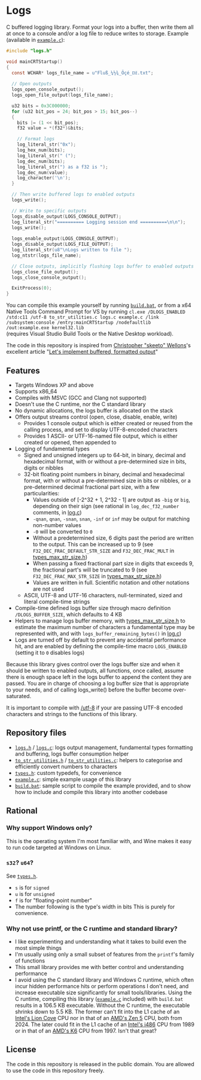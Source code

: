 # Logs
C buffered logging library. Format your logs into a buffer, then write them all at once to a console and/or a log file to reduce writes to storage.
Example (available in [`example.c`](example.c)):
```C
#include "logs.h"

void mainCRTStartup()
{
  const WCHAR* logs_file_name = u"Fluß_¼½¾_Öçé_ǅ.txt";
  
  // Open outputs
  logs_open_console_output();
  logs_open_file_output(logs_file_name);

  u32 bits = 0x3C000000;
  for (u32 bit_pos = 24; bit_pos > 15; bit_pos--)
  {
    bits |= (1 << bit_pos);
    f32 value = *(f32*)&bits;

    // Format logs
    log_literal_str("0x");
    log_hex_num(bits);
    log_literal_str(" (");
    log_dec_num(bits);
    log_literal_str(") as a f32 is ");
    log_dec_num(value);
    log_character('\n');
  }

  // Then write buffered logs to enabled outputs
  logs_write();

  // Write to specific outputs
  logs_disable_output(LOGS_CONSOLE_OUTPUT);
  log_literal_str("========== Logging session end ==========\n\n");
  logs_write();
  
  logs_enable_output(LOGS_CONSOLE_OUTPUT);
  logs_disable_output(LOGS_FILE_OUTPUT);
  log_literal_str(u8"\nLogs written to file ");
  log_ntstr(logs_file_name);

  // Close outputs, implicitly flushing logs buffer to enabled outputs
  logs_close_file_output();
  logs_close_console_output();

  ExitProcess(0);
}
```

You can compile this example yourself by running [`build.bat`](build.bat), or from a x64 Native Tools Command Prompt for VS by running `cl.exe /DLOGS_ENABLED /std:c11 /utf-8 to_str_utilities.c logs.c example.c /link /subsystem:console /entry:mainCRTStartup /nodefaultlib /out:example.exe kernel32.lib`  
(requires Visual Studio Build Tools or the Native Desktop workload).  

The code in this repository is inspired from
[Christopher "skeeto" Wellons](https://github.com/skeeto)'s excellent article
"[Let's implement buffered, formatted output](https://nullprogram.com/blog/2023/02/13/)"

## Features
- Targets Windows XP and above
- Supports x86_64
- Compiles with MSVC (GCC and Clang not supported)
- Doesn't use the C runtime, nor the C standard library
- No dynamic allocations, the logs buffer is allocated on the stack
- Offers output streams control (open, close, disable, enable, write)
  - Provides 1 console output which is either created or reused from the calling process, and set to display UTF-8-encoded characters
  - Provides 1 ASCII- or UTF-16-named file output, which is either created or opened, then appended to
- Logging of fundamental types
  - Signed and unsigned integers up to 64-bit, in binary, decimal and hexadecimal format, with or without a pre-determined size in bits, digits or nibbles
  - 32-bit floating point numbers in binary, decimal and hexadecimal format, with or without a pre-determined size in bits or nibbles, or a pre-determined decimal fractional part size, with a few particularities:
    - Values outside of [-2^32 + 1, 2^32 - 1] are output as `-big` or `big`, depending on their sign (see rational in `log_dec_f32_number` comments, in [log.c](https://github.com/badsami/logs/log.c#L512-#L575))
    - `-qnan`, `qnan`, `-snan`, `snan`, `-inf` or `inf` may be output for matching non-number values
    - `-0` will be converted to `0`
    - Without a predetermined size, 6 digits past the period are written to the output. This can be increased up to 9 (see `F32_DEC_FRAC_DEFAULT_STR_SIZE` and `F32_DEC_FRAC_MULT` in [types_max_str_size.h](types_max_str_size.h))
    - When passing a fixed fractional part size in digits that exceeds 9, the fractional part's will be truncated to 9 (see `F32_DEC_FRAC_MAX_STR_SIZE` in [types_max_str_size.h](types_max_str_size.h))
    - Values are written in full. Scientific notation and other notations are not used
  - ASCII, UTF-8 and UTF-16 characters, null-terminated, sized and literal compile-time strings
- Compile-time defined logs buffer size through macro definition `/DLOGS_BUFFER_SIZE`, which defaults to 4 KB
- Helpers to manage logs buffer memory, with [types_max_str_size.h](types_max_str_size.h) to estimate the maximum number of characters a fundamental type may be represented with, and with `logs_buffer_remaining_bytes()` in [log.c](https://github.com/badsami/logs/log.c#L184-#L190))
- Logs are turned off by default to prevent any accidental performance hit, and are enabled by defining the compile-time macro `LOGS_ENABLED` (setting it to `0` disables logs)

Because this library gives control over the logs buffer size and when it should be written to enabled outputs, all functions, once called, assume there is enough space left in the logs buffer to append the content they are passed. You are in charge of choosing a log buffer size that is appropriate to your needs, and of calling logs_write() before the buffer become over-saturated.  

It is important to compile with [/utf-8](https://learn.microsoft.com/en-us/cpp/build/reference/utf-8-set-source-and-executable-character-sets-to-utf-8?view=msvc-170) if your are passing UTF-8 encoded characters and strings to the functions of this library.


## Repository files
- [`logs.h`](logs.h) / [`logs.c`](logs.c): logs output management, fundamental types formatting and buffering, logs buffer consumption helper
- [`to_str_utilities.h`](to_str_utilities.h) / [`to_str_utilities.c`](to_str_utilities.c): helpers to categorise and efficiently convert numbers to characters
- [`types.h`](types.h): custom typedefs, for convenience
- [`example.c`](example.c): simple example usage of this library
- [`build.bat`](build.bat): sample script to compile the example provided, and to show how to include and compile this library into another codebase


## Rational
### Why support Windows only?
This is the operating system I'm most familiar with, and Wine makes it easy to run code targeted at Windows on Linux.

### `s32`? `u64`?
See [`types.h`](types.h).  
- `s` is for `signed`
- `u` is for `unsigned`
- `f` is for "floating-point number"
- The number following is the type's width in bits
This is purely for convenience.

### Why not use printf, or the C runtime and standard library?
- I like experimenting and understanding what it takes to build even the most simple things
- I'm usually using only a small subset of features from the `printf`'s family of functions
- This small library provides me with better control and understanding performance
- I avoid using the C standard library and Windows C runtime, which often incur hidden performance hits or perform operations I don't need, and increase executable size significantly for small tools/libraries. Using the C runtime, compiling this library ([`example.c`](example.c) included) with `build.bat` results in a 106.5 KB executable. Without the C runtime, the executable shrinks down to 5.5 KB. The former can't fit into the L1 cache of an [Intel's Lion Cove](https://en.wikipedia.org/wiki/Lion_Cove#L0) CPU nor in that of an [AMD's Zen 5](https://en.wikipedia.org/wiki/Zen_5#L1) CPU, both from 2024. The later could fit in the L1 cache of an [Intel's i486](https://en.wikipedia.org/wiki/I486#Differences_between_i386_and_i486) CPU from 1989 or in that of an [AMD's K6](https://en.wikipedia.org/wiki/AMD_K6#Models) CPU from 1997. Isn't that great?

## License
The code in this repository is released in the public domain. You are allowed to use the code in this repository freely.
